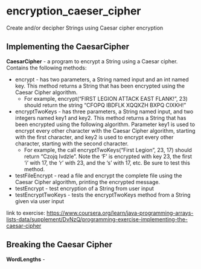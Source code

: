 # encryption_caeser_cipher
Create and/or decipher Strings using Caesar cipher encryption

## Implementing the CaesarCipher

<b>CaesarCipher</b> - a program to encrypt a String using a Caesar cipher. Contains the following methods:
* encrypt - has two parameters, a String named input and an int named key. This method returns a String that has been encrypted using the Caesar Cipher algorithm.
  * For example, encrypt(“FIRST LEGION ATTACK EAST FLANK!”, 23) should return the string “CFOPQ IBDFLK XQQXZH BXPQ CIXKH!”
* encryptTwoKeys - has three parameters, a String named input, and two integers named key1 and key2. This method returns a String that has been encrypted using the following algorithm. Parameter key1 is used to encrypt every other character with the Caesar Cipher algorithm, starting with the first character, and key2 is used to encrypt every other character, starting with the second character.
  * For example, the call encryptTwoKeys(“First Legion”, 23, 17) should return “Czojq Ivdzle”. Note the ‘F’ is encrypted with key 23, the first ‘i’ with 17, the ‘r’ with 23, and the ‘s’ with 17, etc. Be sure to test this method.
* testFileEncrypt - read a file and encrypt the complete file using the Caesar Cipher algorithm, printing the encrypted message.
* testEncrypt - test encryption of a String from user input
* testEncryptTwoKeys - tests the encryptTwoKeys method from a String given via user input

link to exercise: https://www.coursera.org/learn/java-programming-arrays-lists-data/supplement/DvNzQ/programming-exercise-implementing-the-caesar-cipher

## Breaking the Caesar Cipher

<b>WordLengths</b> - 
